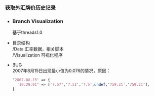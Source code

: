 ### 获取外汇牌价历史记录  

* ### Branch Visualization  
  基于threads1.0  

* 目录结构  
  /Data 汇率数据，相关脚本  
  /Visualization 可视化程序  

* BUG  
  2007年8月15日出现最小值为0.076的情况，原因：  
  ```perl
  '2007.08.15' => {
    '16:29:01' => ['7.57','7.51','7.6',undef,'759.21','759.21'],
  }
  ```
